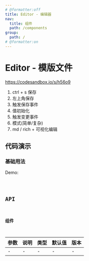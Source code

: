 ```yaml
---
# @formatter:off
title: Editor - 编辑器
nav:
  title: 组件
  path: /components
group:
  path: /
# @formatter:on
---
```


# Editor - 模版文件

https://codesandbox.io/s/h56o9

1. ctrl + s 保存
2. 左上角保存
3. 触发保存事件
4. 值初始化
5. 触发变更事件
6. 模式(简单/复杂)
7. md / rich + 可视化编辑

## 代码演示

### 基础用法

Demo:

<code src="./index.tsx"  background="#f0f2f5" />

## API

### 组件

| 参数 | 说明 | 类型 | 默认值 | 版本 |
| ---- | ---- | ---- | ------ | ---- |
| -    | -    | -    | -      | -    |
